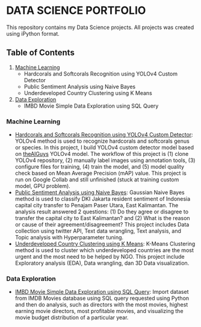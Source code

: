 # DATA SCIENCE PORTFOLIO
This repository contains my Data Science projects. All projects was created using iPython format.

## Table of Contents
1. [Machine Learning](#machine-learning)
   - Hardcorals and Softcorals Recognition using YOLOv4 Custom Detector
   - Public Sentiment Analysis using Naive Bayes
   - Underdeveloped Country Clustering using K Means
2. [Data Exploration](#data-exploration)
   - IMBD Movie Simple Data Exploration using SQL Query

### Machine Learning
- [Hardcorals and Softcorals Recognition using YOLOv4 Custom Detector](https://github.com/rainaldyd/Portfolio/blob/main/Machine%20Learning/Hardcorals%20and%20Softcorals%20Recognition%20using%20YOLOv4%20Custom%20Detector.ipynb): YOLOv4 method is used to recognize hardcorals and softcorals genus or species. In this project, I build YOLOv4 custom detector model based on [theAIGuys](https://github.com/theAIGuysCode/YOLOv4-Cloud-Tutorial) YOLOv4 model. The workflow of this project is (1) clone YOLOv4 repository, (2) manually label images using annotation tools, (3) configure files for training, (4) train the model, and (5) model quality check based on Mean Average Precision (mAP) value. This project is run on Google Collab and still unfinished (stuck at training custom model, GPU problem).
- [Public Sentiment Analysis using Naive Bayes](https://github.com/rainaldyd/Portfolio/blob/main/Machine%20Learning/Public%20Sentiment%20Analysis%20using%20Naive%20Bayes.ipynb): Gaussian Naive Bayes method is used to classify DKI Jakarta resident sentiment of Indonesia capital city transfer to Penajam Paser Utara, East Kalimantan. The analysis result answered 2 questions: (1) Do they agree or disagree to transfer the capital city to East Kalimantan? and (2) What is the reason or cause of their agreement/disagreement? This project includes Data collection using twitter API, Text data wrangling, Text analysis, and Topic analysis with Hyperparameter tuning.
- [Underdeveloped Country Clustering using K Means](https://github.com/rainaldyd/Portfolio/blob/main/Machine%20Learning/Underdeveloped%20Country%20Clustering%20using%20K%20Means.ipynb): K-Means Clustering method is used to cluster which underdeveloped countries are the most urgent and the most need to be helped by NGO. This project include Exploratory analysis (EDA), Data wrangling, dan 3D Data visualization.

### Data Exploration
- [IMBD Movie Simple Data Exploration using SQL Query](https://github.com/rainaldyd/Portfolio/blob/main/Data%20Exploration/IMBD%20Movie%20Simple%20Data%20Exploration.ipynb): Import dataset from IMDB Movies database using SQL query requested using Python and then do analysis, such as directors with the most movies, highest earning movie directors, most profitable movies, and visualizing the movie budget distribution of a particular year.
